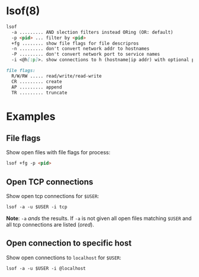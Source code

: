 # lsof(8)

```markdown
lsof
  -a ......... AND slection filters instead ORing (OR: default)
  -p <pid> ... filter by <pid>
  +fg ........ show file flags for file descripros
  -n ......... don't convert network addr to hostnames
  -P ......... don't convert network port to service names
  -i <@h[:p]>. show connections to h (hostname|ip addr) with optional port p
```

```markdown
file flags:
  R/W/RW ..... read/write/read-write
  CR ......... create
  AP ......... append
  TR ......... truncate
```

# Examples

## File flags
Show open files with file flags for process:
```markdown
lsof +fg -p <pid>
```
## Open TCP connections
Show open tcp connections for `$USER`:
```markdown
lsof -a -u $USER -i tcp
```
**Note**: `-a` _ands_ the results. If `-a` is not given all open files matching
`$USER` and all tcp connections are listed (_ored_).

## Open connection to specific host
Show open connections to `localhost` for `$USER`:
```markdown
lsof -a -u $USER -i @localhost
```
